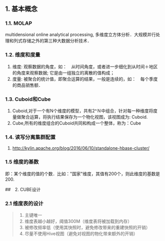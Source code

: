 #

## 1. 基本概念

### 1.1. MOLAP
multidensional online analytical processing, 多维度立方体分析．大规模并行处理和列式存储之外的第三种大数据分析技术．

### 1.2. 维度和度量

1. 维度: 观察数据的角度，如：　从时间角度，或者进一步细化到从时间＋地区的角度来观察数据; 它是由一组独立的离散的值构成；
2. 度量: 被聚合的统计值，即聚合运算的结果，一般是连续的，如：　每个季度的商品销售额．

### 1.3. Cuboid和Cube

1. Cuboid,对于一个有N个维度的模型，共有2^Ｎ中组合，针对每一种维度将度量做聚合运算，将执行结果保存为一个物化视图，该视图成为: Cuboid.
2. Cube,所有的维度组合的Cuboid共同和构成一个整体，称为：Cube

### 1.4. 读写分离集群配置

1. http://kylin.apache.org/blog/2016/06/10/standalone-hbase-cluster/

### 1.5 维度的基数

即：某个维度的值的个数．比如："国家"维度，其值有200个，则此维度的基数是200.

##　2. CUBE设计

### 2.1 维度表的设计

> 1. 主键唯一
> 2. 维度表越小越好，阈值300M（维度表将被加载到内存）
> 3. 被修改频率低（使用其快照时，避免修改带来的重建快照的开销）
> 4. 尽量不使用Hive视图（避免对视图的物化带来额外的开销）